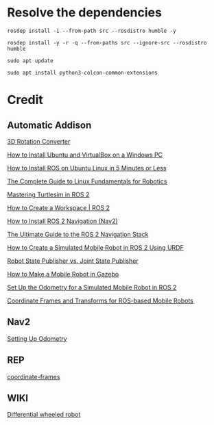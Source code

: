 # Resolve the dependencies
`rosdep install -i --from-path src --rosdistro humble -y`

`rosdep install -y -r -q --from-paths src --ignore-src --rosdistro humble`

`sudo apt update`

`sudo apt install python3-colcon-common-extensions`

# Credit

Automatic Addison
------

[3D Rotation Converter](https://www.andre-gaschler.com/rotationconverter/)

[How to Install Ubuntu and VirtualBox on a Windows PC](https://automaticaddison.com/how-to-install-ubuntu-and-virtualbox-on-a-windows-pc/)

[How to Install ROS on Ubuntu Linux in 5 Minutes or Less](https://automaticaddison.com/how-to-install-ros-on-ubuntu-linux-in-5-minutes-or-less/)

[The Complete Guide to Linux Fundamentals for Robotics](https://automaticaddison.com/the-complete-guide-to-linux-fundamentals-for-robotics/)

[Mastering Turtlesim in ROS 2](https://automaticaddison.com/mastering-turtlesim-in-ros-2-foxy-fitzroy/)

[How to Create a Workspace | ROS 2](https://automaticaddison.com/how-to-create-a-workspace-ros-2-foxy-fitzroy/)

[How to Install ROS 2 Navigation (Nav2)](https://automaticaddison.com/how-to-install-ros-2-navigation-nav2/)

[The Ultimate Guide to the ROS 2 Navigation Stack](https://automaticaddison.com/the-ultimate-guide-to-the-ros-2-navigation-stack/)

[How to Create a Simulated Mobile Robot in ROS 2 Using URDF](https://automaticaddison.com/how-to-create-a-simulated-mobile-robot-in-ros-2-using-urdf/)

[Robot State Publisher vs. Joint State Publisher](https://automaticaddison.com/robot-state-publisher-vs-joint-state-publisher/)

[How to Make a Mobile Robot in Gazebo](https://automaticaddison.com/how-to-make-a-mobile-robot-in-gazebo-ros2-foxy/)

[Set Up the Odometry for a Simulated Mobile Robot in ROS 2](https://automaticaddison.com/set-up-the-odometry-for-a-simulated-mobile-robot-in-ros-2/)

[Coordinate Frames and Transforms for ROS-based Mobile Robots](https://automaticaddison.com/coordinate-frames-and-transforms-for-ros-based-mobile-robots/)



Nav2
------
[Setting Up Odometry](https://navigation.ros.org/setup_guides/odom/setup_odom.html)

REP
------
[coordinate-frames](https://www.ros.org/reps/rep-0105.html#coordinate-frames)

WIKI
------
[Differential wheeled robot](https://en.wikipedia.org/wiki/Differential_wheeled_robot)